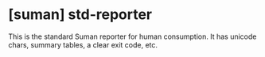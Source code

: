 # [suman] std-reporter

This is the standard Suman reporter for human consumption.
It has unicode chars, summary tables, a clear exit code, etc.